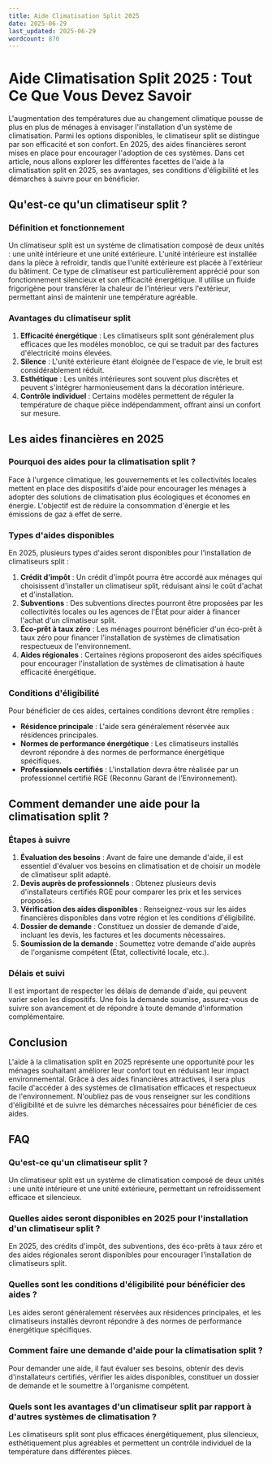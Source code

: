 ```yaml
---
title: Aide Climatisation Split 2025
date: 2025-06-29
last_updated: 2025-06-29
wordcount: 870
---
```


# Aide Climatisation Split 2025 : Tout Ce Que Vous Devez Savoir

L'augmentation des températures due au changement climatique pousse de plus en plus de ménages à envisager l'installation d'un système de climatisation. Parmi les options disponibles, le climatiseur split se distingue par son efficacité et son confort. En 2025, des aides financières seront mises en place pour encourager l'adoption de ces systèmes. Dans cet article, nous allons explorer les différentes facettes de l'aide à la climatisation split en 2025, ses avantages, ses conditions d'éligibilité et les démarches à suivre pour en bénéficier.

## Qu'est-ce qu'un climatiseur split ?

### Définition et fonctionnement

Un climatiseur split est un système de climatisation composé de deux unités : une unité intérieure et une unité extérieure. L'unité intérieure est installée dans la pièce à refroidir, tandis que l'unité extérieure est placée à l'extérieur du bâtiment. Ce type de climatiseur est particulièrement apprécié pour son fonctionnement silencieux et son efficacité énergétique. Il utilise un fluide frigorigène pour transférer la chaleur de l'intérieur vers l'extérieur, permettant ainsi de maintenir une température agréable.

### Avantages du climatiseur split

1. **Efficacité énergétique** : Les climatiseurs split sont généralement plus efficaces que les modèles monobloc, ce qui se traduit par des factures d'électricité moins élevées.
2. **Silence** : L'unité extérieure étant éloignée de l'espace de vie, le bruit est considérablement réduit.
3. **Esthétique** : Les unités intérieures sont souvent plus discrètes et peuvent s'intégrer harmonieusement dans la décoration intérieure.
4. **Contrôle individuel** : Certains modèles permettent de réguler la température de chaque pièce indépendamment, offrant ainsi un confort sur mesure.

## Les aides financières en 2025

### Pourquoi des aides pour la climatisation split ?

Face à l'urgence climatique, les gouvernements et les collectivités locales mettent en place des dispositifs d'aide pour encourager les ménages à adopter des solutions de climatisation plus écologiques et économes en énergie. L'objectif est de réduire la consommation d'énergie et les émissions de gaz à effet de serre.

### Types d'aides disponibles

En 2025, plusieurs types d'aides seront disponibles pour l'installation de climatiseurs split :

1. **Crédit d'impôt** : Un crédit d'impôt pourra être accordé aux ménages qui choisissent d'installer un climatiseur split, réduisant ainsi le coût d'achat et d'installation.
2. **Subventions** : Des subventions directes pourront être proposées par les collectivités locales ou les agences de l'État pour aider à financer l'achat d'un climatiseur split.
3. **Éco-prêt à taux zéro** : Les ménages pourront bénéficier d'un éco-prêt à taux zéro pour financer l'installation de systèmes de climatisation respectueux de l'environnement.
4. **Aides régionales** : Certaines régions proposeront des aides spécifiques pour encourager l'installation de systèmes de climatisation à haute efficacité énergétique.

### Conditions d'éligibilité

Pour bénéficier de ces aides, certaines conditions devront être remplies :

- **Résidence principale** : L'aide sera généralement réservée aux résidences principales.
- **Normes de performance énergétique** : Les climatiseurs installés devront répondre à des normes de performance énergétique spécifiques.
- **Professionnels certifiés** : L'installation devra être réalisée par un professionnel certifié RGE (Reconnu Garant de l’Environnement).

## Comment demander une aide pour la climatisation split ?

### Étapes à suivre

1. **Évaluation des besoins** : Avant de faire une demande d'aide, il est essentiel d'évaluer vos besoins en climatisation et de choisir un modèle de climatiseur split adapté.
2. **Devis auprès de professionnels** : Obtenez plusieurs devis d'installateurs certifiés RGE pour comparer les prix et les services proposés.
3. **Vérification des aides disponibles** : Renseignez-vous sur les aides financières disponibles dans votre région et les conditions d'éligibilité.
4. **Dossier de demande** : Constituez un dossier de demande d'aide, incluant les devis, les factures et les documents nécessaires.
5. **Soumission de la demande** : Soumettez votre demande d'aide auprès de l'organisme compétent (État, collectivité locale, etc.).

### Délais et suivi

Il est important de respecter les délais de demande d'aide, qui peuvent varier selon les dispositifs. Une fois la demande soumise, assurez-vous de suivre son avancement et de répondre à toute demande d'information complémentaire.

## Conclusion

L'aide à la climatisation split en 2025 représente une opportunité pour les ménages souhaitant améliorer leur confort tout en réduisant leur impact environnemental. Grâce à des aides financières attractives, il sera plus facile d'accéder à des systèmes de climatisation efficaces et respectueux de l'environnement. N'oubliez pas de vous renseigner sur les conditions d'éligibilité et de suivre les démarches nécessaires pour bénéficier de ces aides.

## FAQ

### Qu'est-ce qu'un climatiseur split ?

Un climatiseur split est un système de climatisation composé de deux unités : une unité intérieure et une unité extérieure, permettant un refroidissement efficace et silencieux.

### Quelles aides seront disponibles en 2025 pour l'installation d'un climatiseur split ?

En 2025, des crédits d'impôt, des subventions, des éco-prêts à taux zéro et des aides régionales seront disponibles pour encourager l'installation de climatiseurs split.

### Quelles sont les conditions d'éligibilité pour bénéficier des aides ?

Les aides seront généralement réservées aux résidences principales, et les climatiseurs installés devront répondre à des normes de performance énergétique spécifiques.

### Comment faire une demande d'aide pour la climatisation split ?

Pour demander une aide, il faut évaluer ses besoins, obtenir des devis d'installateurs certifiés, vérifier les aides disponibles, constituer un dossier de demande et le soumettre à l'organisme compétent.

### Quels sont les avantages d'un climatiseur split par rapport à d'autres systèmes de climatisation ?

Les climatiseurs split sont plus efficaces énergétiquement, plus silencieux, esthétiquement plus agréables et permettent un contrôle individuel de la température dans différentes pièces.